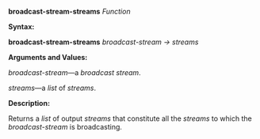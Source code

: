 **broadcast-stream-streams** *Function* 

**Syntax:** 

**broadcast-stream-streams** *broadcast-stream → streams* 

**Arguments and Values:** 

*broadcast-stream*—a *broadcast stream*. 

*streams*—a *list* of *streams*. 

**Description:** 

Returns a *list* of output *streams* that constitute all the *streams* to which the *broadcast-stream* is broadcasting. 

